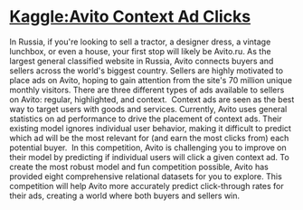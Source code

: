 [Kaggle:Avito Context Ad Clicks](https://www.kaggle.com/c/avito-context-ad-clicks)
=================================

In Russia, if you're looking to sell a tractor, a designer dress, a vintage lunchbox, or even a house, your first stop will likely be Avito.ru. As the largest general classified website in Russia, Avito connects buyers and sellers across the world's biggest country.
Sellers are highly motivated to place ads on Avito, hoping to gain attention from the site's 70 million unique monthly visitors. There are three different types of ads available to sellers on Avito: regular, highlighted, and context. 
Context ads are seen as the best way to target users with goods and services. Currently, Avito uses general statistics on ad performance to drive the placement of context ads. Their existing model ignores individual user behavior, making it difficult to predict which ad will be the most relevant for (and earn the most clicks from) each potential buyer. 
In this competition, Avito is challenging you to improve on their model by predicting if individual users will click a given context ad. To create the most robust model and fun competition possible, Avito has provided eight comprehensive relational datasets for you to explore. This competition will help Avito more accurately predict click-through rates for their ads, creating a world where both buyers and sellers win.